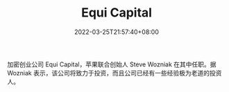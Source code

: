 ﻿---
weight: 
title: "Equi Capital"
description: "加密创业公司 Equi Capital，苹果联合创始人 Steve Wozniak 在其中任职"
date: 2022-03-25T21:57:40+08:00
lastmod: 2022-03-25T16:45:40+08:00
draft: false
authors: ["Metabd"]
featuredImage: "equi-capital.jpg"
link: ""
tags: ["投资机构","Equi Capital"]
categories: ["navigation"]
navigation: ["投资机构"]
lightgallery: true
toc: true
pinned: false
recommend: false
recommend1: false
---
加密创业公司 Equi Capital，苹果联合创始人 Steve Wozniak 在其中任职。据 Wozniak 表示，该公司将致力于投资，而且公司已经有一些经验极为老道的投资人。
